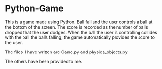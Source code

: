 # Python-Game
This is a game made using Python. Ball fall and the user controls a ball at the bottom of the screen. The score is recorded as the number of balls dropped that the user dodges. When the ball the user is controlling collides with the ball the balls falling, the game automatically provides the score to the user.

The files, I have written are Game.py and physics_objects.py

The others have been provided to me.

